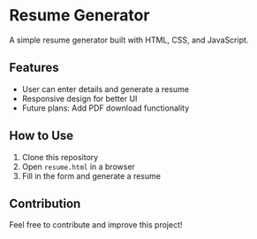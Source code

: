 # Resume Generator
A simple resume generator built with HTML, CSS, and JavaScript.

## Features
- User can enter details and generate a resume
- Responsive design for better UI
- Future plans: Add PDF download functionality

## How to Use
1. Clone this repository
2. Open `resume.html` in a browser
3. Fill in the form and generate a resume

## Contribution
Feel free to contribute and improve this project!
